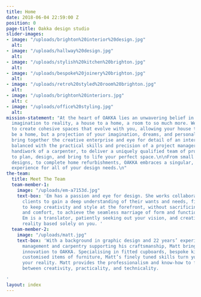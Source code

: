 ```yaml
---
title: Home
date: 2018-06-04 22:59:00 Z
position: 0
page-title: Oakka design studio
slider-images:
- image: "/uploads/brighton%20interior%20design.jpg"
  alt: 
- image: "/uploads/hallway%20design.jpg"
  alt: 
- image: "/uploads/stylish%20kitchen%20brighton.jpg"
  alt: 
- image: "/uploads/bespoke%20joinery%20brighton.jpg"
  alt: 
- image: "/uploads/retro%20styled%20room%20brighton.jpg"
  alt: 
- image: "/uploads/brighton%20interiors.jpg"
  alt: c
- image: "/uploads/office%20styling.jpg"
  alt: 
mission-statement: "At the heart of OAKKA lies an unwavering belief in transformation.\nFrom
  imagination to reality, a house to a home, a room to so much more. We have the ability
  to create cohesive spaces that evolve with you, allowing your house to not only
  be a home, but a projection of your imagination, dreams, and personality. \n\nWe
  bring together the creative enterprise and eye for detail of an interior designer,
  balanced with the practical skills and precision of a project manager, and the immaculate
  handiwork of a carpenter, to deliver a uniquely qualified team of professionals
  to plan, design, and bring to life your perfect space.\n\nFrom small rooms, commercial
  designs, to complete home refurbishments, OAKKA embraces a singular, synchronised
  experience for all of your design needs.\n"
the-team:
  title: Meet The Team
  team-member-1:
    image: "/uploads/em-a7153d.jpg"
    text-box: 'Em has a passion and eye for design. She works collaboratively with
      clients to gain a deep understanding of their wants and needs, finding a way
      to keep creativity and style at the forefront, without sacrificing practicality
      and comfort, to achieve the seamless marriage of form and function. In short,
      Em is a translator, patiently seeking out your vision, and creating a unique
      reality based solely on you. '
  team-member-2:
    image: "/uploads/matt.jpg"
    text-box: 'With a background in graphic design and 22 years’ experience in project
      management and carpentry supporting his craftsmanship, Matt brings an enduring
      innovation to OAKKA. Specialising in fitted cupboards, bespoke kitchens, and
      customised items of furniture, Matt’s finely tuned skills turn your vision into
      your reality. Matt provides the professionalism and know-how to find the equilibrium
      between creativity, practicality, and technicality.

'
layout: index
---
```


